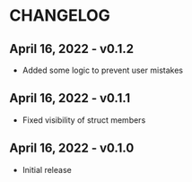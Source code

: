 # CHANGELOG

## April 16, 2022 - v0.1.2

- Added some logic to prevent user mistakes

## April 16, 2022 - v0.1.1

- Fixed visibility of struct members

## April 16, 2022 - v0.1.0

- Initial release
